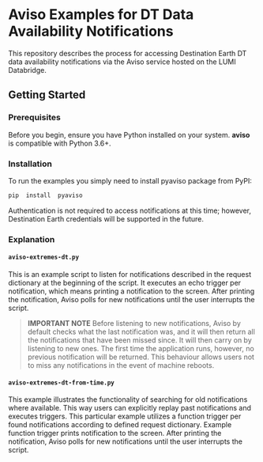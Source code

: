 # Aviso Examples for DT Data Availability Notifications

This repository describes the process for accessing Destination Earth DT data  availability notifications via the Aviso service hosted on the LUMI Databridge.

## Getting Started

### Prerequisites
Before you begin, ensure you have Python installed on your system. **aviso** is compatible with Python 3.6+.

### Installation
To run the examples you simply need to install pyaviso package from PyPI:
```bash
pip  install  pyaviso
```

Authentication is not required to access notifications at this time; however, Destination Earth credentials will be supported in the future.

### Explanation

#### `aviso-extremes-dt.py`

This is an example script to listen for notifications described in the request dictionary at the beginning of the script. It executes an echo trigger per notification, which means printing a notification to the screen. After printing the notification, Aviso polls for new notifications until the user interrupts the script.

> **IMPORTANT NOTE**
Before listening to new notifications, Aviso by default checks what the last notification was, and it will then return all the notifications that have been missed since. It will then carry on by listening to new ones. The first time the application runs, however, no previous notification will be returned. This behaviour allows users not to miss any notifications in the event of machine reboots.

#### `aviso-extremes-dt-from-time.py`

This example illustrates the functionality of searching for old notifications where available. This way users can explicitly replay past notifications and executes triggers. This particular example utilizes a function trigger per found notifications according to defined request dictionary. Example function trigger prints notification to the screen. After printing the notification, Aviso polls for new notifications until the user interrupts the script.